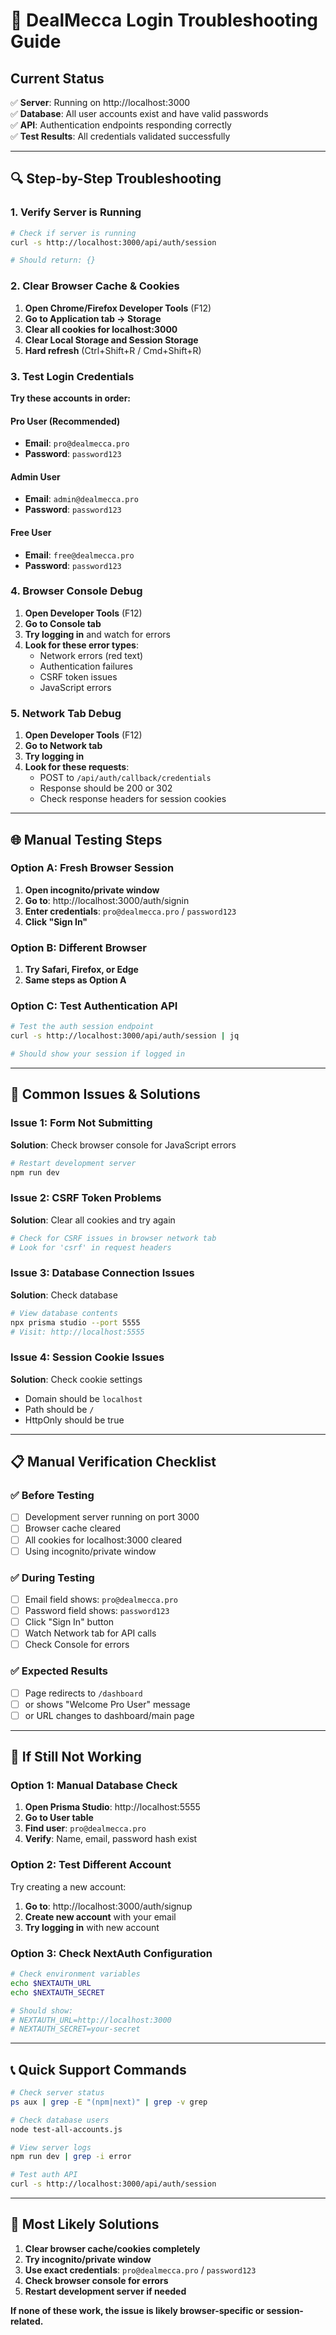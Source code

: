 # 🔐 **DealMecca Login Troubleshooting Guide**

## **Current Status**
✅ **Server**: Running on http://localhost:3000  
✅ **Database**: All user accounts exist and have valid passwords  
✅ **API**: Authentication endpoints responding correctly  
✅ **Test Results**: All credentials validated successfully  

---

## **🔍 Step-by-Step Troubleshooting**

### **1. Verify Server is Running**
```bash
# Check if server is running
curl -s http://localhost:3000/api/auth/session

# Should return: {}
```

### **2. Clear Browser Cache & Cookies**
1. **Open Chrome/Firefox Developer Tools** (F12)
2. **Go to Application tab → Storage**
3. **Clear all cookies for localhost:3000**
4. **Clear Local Storage and Session Storage**
5. **Hard refresh** (Ctrl+Shift+R / Cmd+Shift+R)

### **3. Test Login Credentials**

**Try these accounts in order:**

#### **Pro User (Recommended)**
- **Email**: `pro@dealmecca.pro`
- **Password**: `password123`

#### **Admin User**
- **Email**: `admin@dealmecca.pro`
- **Password**: `password123`

#### **Free User**
- **Email**: `free@dealmecca.pro`
- **Password**: `password123`

### **4. Browser Console Debug**
1. **Open Developer Tools** (F12)
2. **Go to Console tab**
3. **Try logging in** and watch for errors
4. **Look for these error types**:
   - Network errors (red text)
   - Authentication failures
   - CSRF token issues
   - JavaScript errors

### **5. Network Tab Debug**
1. **Open Developer Tools** (F12)
2. **Go to Network tab**
3. **Try logging in**
4. **Look for these requests**:
   - POST to `/api/auth/callback/credentials`
   - Response should be 200 or 302
   - Check response headers for session cookies

---

## **🌐 Manual Testing Steps**

### **Option A: Fresh Browser Session**
1. **Open incognito/private window**
2. **Go to**: http://localhost:3000/auth/signin
3. **Enter credentials**: `pro@dealmecca.pro` / `password123`
4. **Click "Sign In"**

### **Option B: Different Browser**
1. **Try Safari, Firefox, or Edge**
2. **Same steps as Option A**

### **Option C: Test Authentication API**
```bash
# Test the auth session endpoint
curl -s http://localhost:3000/api/auth/session | jq

# Should show your session if logged in
```

---

## **🔧 Common Issues & Solutions**

### **Issue 1: Form Not Submitting**
**Solution**: Check browser console for JavaScript errors
```bash
# Restart development server
npm run dev
```

### **Issue 2: CSRF Token Problems**
**Solution**: Clear all cookies and try again
```bash
# Check for CSRF issues in browser network tab
# Look for 'csrf' in request headers
```

### **Issue 3: Database Connection Issues**
**Solution**: Check database
```bash
# View database contents
npx prisma studio --port 5555
# Visit: http://localhost:5555
```

### **Issue 4: Session Cookie Issues**
**Solution**: Check cookie settings
- Domain should be `localhost`
- Path should be `/`
- HttpOnly should be true

---

## **📋 Manual Verification Checklist**

### **✅ Before Testing**
- [ ] Development server running on port 3000
- [ ] Browser cache cleared
- [ ] All cookies for localhost:3000 cleared
- [ ] Using incognito/private window

### **✅ During Testing**
- [ ] Email field shows: `pro@dealmecca.pro`
- [ ] Password field shows: `password123`
- [ ] Click "Sign In" button
- [ ] Watch Network tab for API calls
- [ ] Check Console for errors

### **✅ Expected Results**
- [ ] Page redirects to `/dashboard`
- [ ] or shows "Welcome Pro User" message
- [ ] or URL changes to dashboard/main page

---

## **🚀 If Still Not Working**

### **Option 1: Manual Database Check**
1. **Open Prisma Studio**: http://localhost:5555
2. **Go to User table**
3. **Find user**: `pro@dealmecca.pro`
4. **Verify**: Name, email, password hash exist

### **Option 2: Test Different Account**
Try creating a new account:
1. **Go to**: http://localhost:3000/auth/signup
2. **Create new account** with your email
3. **Try logging in** with new account

### **Option 3: Check NextAuth Configuration**
```bash
# Check environment variables
echo $NEXTAUTH_URL
echo $NEXTAUTH_SECRET

# Should show:
# NEXTAUTH_URL=http://localhost:3000
# NEXTAUTH_SECRET=your-secret
```

---

## **📞 Quick Support Commands**

```bash
# Check server status
ps aux | grep -E "(npm|next)" | grep -v grep

# Check database users
node test-all-accounts.js

# View server logs
npm run dev | grep -i error

# Test auth API
curl -s http://localhost:3000/api/auth/session
```

---

## **🎯 Most Likely Solutions**

1. **Clear browser cache/cookies completely**
2. **Try incognito/private window**
3. **Use exact credentials**: `pro@dealmecca.pro` / `password123`
4. **Check browser console for errors**
5. **Restart development server if needed**

**If none of these work, the issue is likely browser-specific or session-related.** 